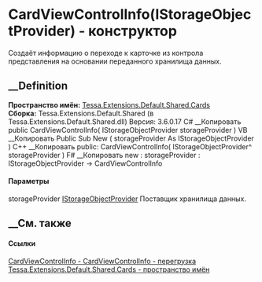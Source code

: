 # CardViewControlInfo(IStorageObjectProvider) - конструктор
Создаёт информацию о переходе к карточке из контрола представления на
основании переданного хранилища данных.
## __Definition
 **Пространство имён:**
[Tessa.Extensions.Default.Shared.Cards](N_Tessa_Extensions_Default_Shared_Cards.htm)  
 **Сборка:** Tessa.Extensions.Default.Shared (в
Tessa.Extensions.Default.Shared.dll) Версия: 3.6.0.17
C# __Копировать
     public CardViewControlInfo(
    	IStorageObjectProvider storageProvider
    )
VB __Копировать
     Public Sub New ( 
    	storageProvider As IStorageObjectProvider
    )
C++ __Копировать
     public:
    CardViewControlInfo(
    	IStorageObjectProvider^ storageProvider
    )
F# __Копировать
     new : 
            storageProvider : IStorageObjectProvider -> CardViewControlInfo
#### Параметры
storageProvider
[IStorageObjectProvider](T_Tessa_Platform_Storage_IStorageObjectProvider.htm)
    Поставщик хранилища данных.
##  __См. также
#### Ссылки
[CardViewControlInfo -
](T_Tessa_Extensions_Default_Shared_Cards_CardViewControlInfo.htm)
[CardViewControlInfo -
перегрузка](Overload_Tessa_Extensions_Default_Shared_Cards_CardViewControlInfo__ctor.htm)
[Tessa.Extensions.Default.Shared.Cards - пространство
имён](N_Tessa_Extensions_Default_Shared_Cards.htm)
